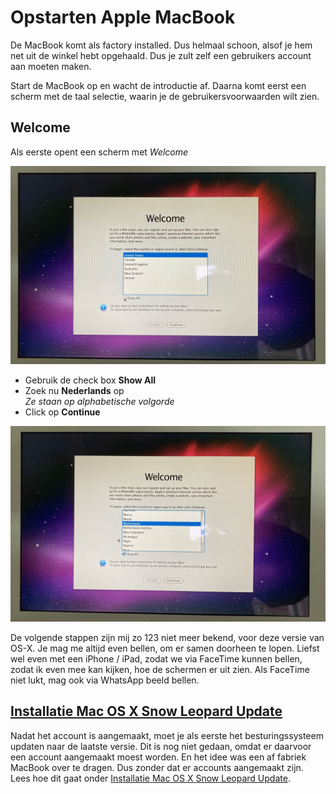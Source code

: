 # Opstarten Apple MacBook

De MacBook komt als factory installed. Dus helmaal schoon, alsof je hem net uit de winkel hebt opgehaald. Dus je zult zelf een
gebruikers account aan moeten maken.

Start de MacBook op en wacht de introductie af. Daarna komt eerst een scherm met de taal selectie, waarin je de gebruikersvoorwaarden wilt zien.

## Welcome
Als eerste opent een scherm met _Welcome_

![Finder OS-X Main](images/welcome-choose-language-1.jpeg)

- Gebruik de check box **Show All**
- Zoek nu **Nederlands** op  
  _Ze staan op alphabetische volgorde_
- Click op **Continue**

![Finder OS-X Main](images/welcome-choose-language-2.jpeg)

De volgende stappen zijn mij zo 123 niet meer bekend, voor deze versie van OS-X. Je mag me altijd even bellen, om er samen doorheen te lopen. Liefst wel even met een iPhone / iPad, zodat we via FaceTime kunnen bellen, zodat ik even mee kan kijken, hoe de schermen er uit zien. Als FaceTime niet lukt, mag ook via WhatsApp beeld bellen.

## [Installatie Mac OS X Snow Leopard Update](install-osx-10.6.8.md)
Nadat het account is aangemaakt, moet je als eerste het besturingssysteem updaten naar de laatste versie. Dit is nog niet gedaan, omdat er daarvoor een account aangemaakt moest worden. En het idee was een af fabriek MacBook over te dragen. Dus zonder dat er accounts aangemaakt zijn.
Lees hoe dit gaat onder [Installatie Mac OS X Snow Leopard Update](install-osx-10.6.8.md).
